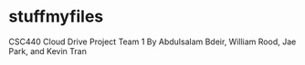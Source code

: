 # stuffmyfiles
CSC440 Cloud Drive Project Team 1
By Abdulsalam Bdeir, William Rood, Jae Park, and Kevin Tran

